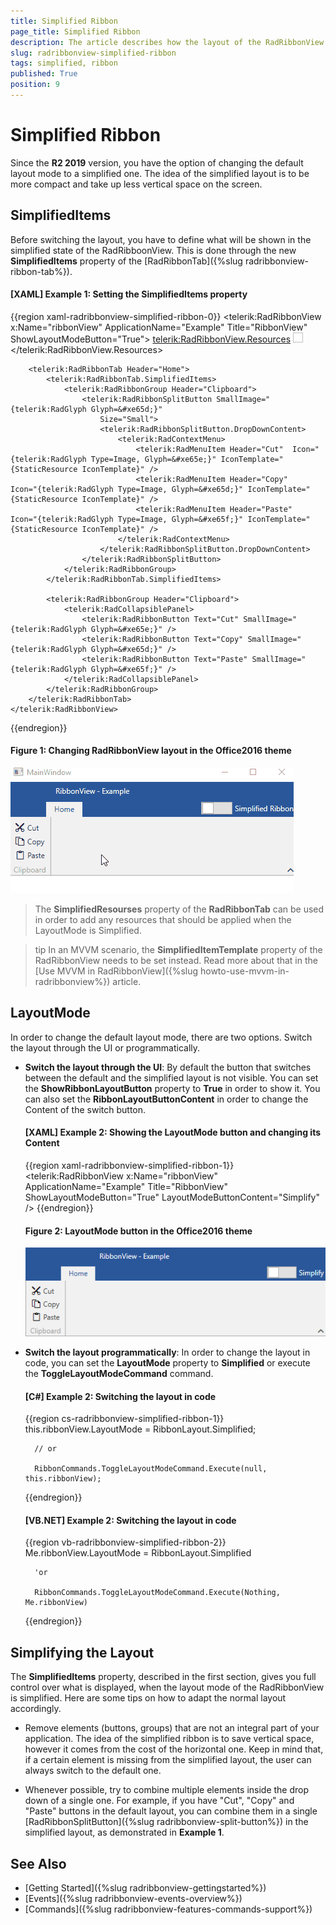 ```yaml
---
title: Simplified Ribbon
page_title: Simplified Ribbon
description: The article describes how the layout of the RadRibbonView can be changed to a simplified version.
slug: radribbonview-simplified-ribbon
tags: simplified, ribbon
published: True
position: 9
---
```


# Simplified Ribbon

Since the __R2 2019__ version, you have the option of changing the default layout mode to a simplified one. The idea of the simplified layout is to be more compact and take up less vertical space on the screen. 

## SimplifiedItems

Before switching the layout, you have to define what will be shown in the simplified state of the RadRibboonView. This is done through the new __SimplifiedItems__ property of the [RadRibbonTab]({%slug radribbonview-ribbon-tab%}). 

#### __[XAML] Example 1: Setting the SimplifiedItems property__
{{region xaml-radribbonview-simplified-ribbon-0}}
    <telerik:RadRibbonView x:Name="ribbonView" ApplicationName="Example" Title="RibbonView" ShowLayoutModeButton="True">
        <telerik:RadRibbonView.Resources>
            <DataTemplate x:Key="IconTemplate">
                <Image Stretch="Fill" Width="16" Height="16" Source="{Binding}" />
            </DataTemplate>
        </telerik:RadRibbonView.Resources>
        
        <telerik:RadRibbonTab Header="Home">
            <telerik:RadRibbonTab.SimplifiedItems>
                <telerik:RadRibbonGroup Header="Clipboard">
                    <telerik:RadRibbonSplitButton SmallImage="{telerik:RadGlyph Glyph=&#xe65d;}"
                        Size="Small">
                        <telerik:RadRibbonSplitButton.DropDownContent>
                            <telerik:RadContextMenu>
                                <telerik:RadMenuItem Header="Cut"  Icon="{telerik:RadGlyph Type=Image, Glyph=&#xe65e;}" IconTemplate="{StaticResource IconTemplate}" />
                                <telerik:RadMenuItem Header="Copy"   Icon="{telerik:RadGlyph Type=Image, Glyph=&#xe65d;}" IconTemplate="{StaticResource IconTemplate}" />
                                <telerik:RadMenuItem Header="Paste"  Icon="{telerik:RadGlyph Type=Image, Glyph=&#xe65f;}" IconTemplate="{StaticResource IconTemplate}" />
                            </telerik:RadContextMenu>
                        </telerik:RadRibbonSplitButton.DropDownContent>
                    </telerik:RadRibbonSplitButton>
                </telerik:RadRibbonGroup>
            </telerik:RadRibbonTab.SimplifiedItems>

            <telerik:RadRibbonGroup Header="Clipboard">
                <telerik:RadCollapsiblePanel>
                    <telerik:RadRibbonButton Text="Cut" SmallImage="{telerik:RadGlyph Glyph=&#xe65e;}" />
                    <telerik:RadRibbonButton Text="Copy" SmallImage="{telerik:RadGlyph Glyph=&#xe65d;}" />
                    <telerik:RadRibbonButton Text="Paste" SmallImage="{telerik:RadGlyph Glyph=&#xe65f;}" />
                </telerik:RadCollapsiblePanel>
            </telerik:RadRibbonGroup>
        </telerik:RadRibbonTab>
    </telerik:RadRibbonView>
{{endregion}}

#### __Figure 1: Changing RadRibbonView layout in the Office2016 theme__
![RadRibbonView MVVM](images/RibbonView_LayoutMode_Change.gif)

> The __SimplifiedResourses__ property of the __RadRibbonTab__ can be used in order to add any resources that should be applied when the LayoutMode is Simplified.

>tip In an MVVM scenario, the __SimplifiedItemTemplate__ property of the RadRibbonView needs to be set instead. Read more about that in the [Use MVVM in RadRibbonView]({%slug howto-use-mvvm-in-radribbonview%}) article. 

## LayoutMode

In order to change the default layout mode, there are two options. Switch the layout through the UI or programmatically. 

* __Switch the layout through the UI__: By default the button that switches between the default and the simplified layout is not visible. You can set the __ShowRibbonLayoutButton__ property to __True__ in order to show it. You can also set the __RibbonLayoutButtonContent__ in order to change the Content of the switch button.

    #### __[XAML] Example 2: Showing the LayoutMode button and changing its Content__
    {{region xaml-radribbonview-simplified-ribbon-1}}
        <telerik:RadRibbonView x:Name="ribbonView" ApplicationName="Example"  Title="RibbonView" ShowLayoutModeButton="True" LayoutModeButtonContent="Simplify" />
    {{endregion}}

    #### __Figure 2: LayoutMode button in the Office2016 theme__
    ![RadRibbonView MVVM](images/RibbonView_LayoutModeButtonContent.png)

* __Switch the layout programmatically__: In order to change the layout in code, you can set the __LayoutMode__ property to __Simplified__ or execute the __ToggleLayoutModeCommand__ command.

    #### __[C#] Example 2: Switching the layout in code__
    {{region cs-radribbonview-simplified-ribbon-1}}
        this.ribbonView.LayoutMode = RibbonLayout.Simplified;
                
        // or

        RibbonCommands.ToggleLayoutModeCommand.Execute(null, this.ribbonView);
    {{endregion}}

    #### __[VB.NET] Example 2: Switching the layout in code__
    {{region vb-radribbonview-simplified-ribbon-2}}
        Me.ribbonView.LayoutMode = RibbonLayout.Simplified

        'or

        RibbonCommands.ToggleLayoutModeCommand.Execute(Nothing, Me.ribbonView)
    {{endregion}}

## Simplifying the Layout

The __SimplifiedItems__ property, described in the first section, gives you full control over what is displayed, when the layout mode of the RadRibbonView is simplified. Here are some tips on how to adapt the normal layout accordingly.

* Remove elements (buttons, groups) that are not an integral part of your application. The idea of the simplified ribbon is to save vertical space, however it comes from the cost of the horizontal one. Keep in mind that, if a certain element is missing from the simplified layout, the user can always switch to the default one. 

* Whenever possible, try to combine multiple elements inside the drop down of a single one. For example, if you have "Cut", "Copy" and "Paste" buttons in the default layout, you can combine them in a single [RadRibbonSplitButton]({%slug radribbonview-split-button%}) in the simplified layout, as demonstrated in __Example 1__.

## See Also

* [Getting Started]({%slug radribbonview-gettingstarted%})
* [Events]({%slug radribbonview-events-overview%})
* [Commands]({%slug radribbonview-features-commands-support%})